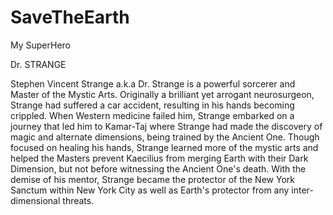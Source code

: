 # SaveTheEarth
My SuperHero

Dr. STRANGE

Stephen Vincent Strange a.k.a Dr. Strange is a powerful sorcerer and Master of the Mystic Arts. Originally a brilliant yet arrogant neurosurgeon, Strange had suffered a car accident, resulting in his hands becoming crippled. When Western medicine failed him, Strange embarked on a journey that led him to Kamar-Taj where Strange had made the discovery of magic and alternate dimensions, being trained by the Ancient One. Though focused on healing his hands, Strange learned more of the mystic arts and helped the Masters prevent Kaecilius from merging Earth with their Dark Dimension, but not before witnessing the Ancient One's death. With the demise of his mentor, Strange became the protector of the New York Sanctum within New York City as well as Earth's protector from any inter-dimensional threats.

